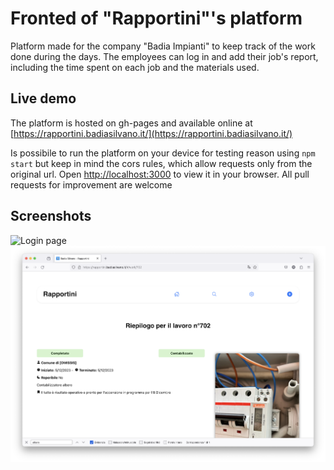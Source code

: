 # Fronted of "Rapportini"'s platform
Platform made for the company "Badia Impianti" to keep track of the work done during the days.
The employees can log in and add their job's report, including the time spent on each job and the materials used.  


## Live demo
The platform is hosted on gh-pages and available online at [https://rapportini.badiasilvano.it/](https://rapportini.badiasilvano.it/)

Is possibile to run the platform on your device for testing reason using `npm start` but keep in mind the cors rules, which allow requests only from the original url.
Open [http://localhost:3000](http://localhost:3000) to view it in your browser. All pull requests for improvement are welcome

## Screenshots
![Login page](./Login.png)
![Work example](./Work_Example.png)
